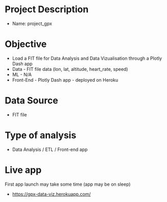 # Project Description
- Name: project_gpx
# Objective
- Load a FIT file for Data Analysis and Data Vizualisation through a Plotly Dash app
- Data - FIT file data (lon, lat, altitude, heart_rate, speed)
- ML - N/A
- Front-End - Plotly Dash app - deployed on Heroku
# Data Source
- FIT file
# Type of analysis
- Data Analysis / ETL / Front-end app

# Live app
First app launch may take some time (app may be on sleep)
- https://gpx-data-viz.herokuapp.com/

